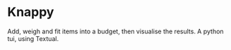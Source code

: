 # Knappy

Add, weigh and fit items into a budget, then visualise the results.
A python tui, using Textual.
